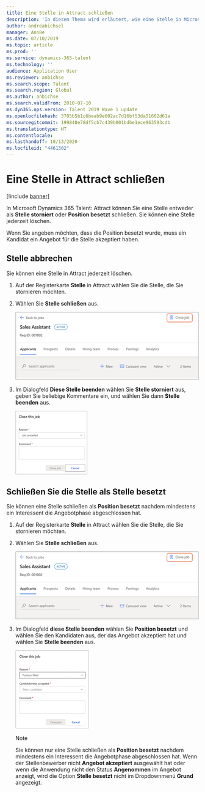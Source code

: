 ```yaml
---
title: Eine Stelle in Attract schließen
description: 'In diesem Thema wird erläutert, wie eine Stelle in Microsoft Dynamics 365 Talent: Attract geschlossen wird.'
author: andreabichsel
manager: AnnBe
ms.date: 07/10/2019
ms.topic: article
ms.prod: ''
ms.service: dynamics-365-talent
ms.technology: ''
audience: Application User
ms.reviewer: anbichse
ms.search.scope: Talent
ms.search.region: Global
ms.author: anbichse
ms.search.validFrom: 2010-07-10
ms.dyn365.ops.version: Talent 2019 Wave 1 update
ms.openlocfilehash: 3705b5b1c6beab9e602ac7d16bf53da51602d61a
ms.sourcegitcommit: 199848e78df5cb7c439b001bdbe1ece963593cdb
ms.translationtype: HT
ms.contentlocale: 
ms.lasthandoff: 10/13/2020
ms.locfileid: "4461302"
---
```

# <a name="close-a-job-in-attract"></a>Eine Stelle in Attract schließen

[!include [banner](includes/banner.md)]

In Microsoft Dynamics 365 Talent: Attract können Sie eine Stelle entweder als **Stelle storniert** oder **Position besetzt** schließen. Sie können eine Stelle jederzeit löschen.

Wenn Sie angeben möchten, dass die Position besetzt wurde, muss ein Kandidat ein Angebot für die Stelle akzeptiert haben.

## <a name="cancel-a-job"></a>Stelle abbrechen

Sie können eine Stelle in Attract jederzeit löschen.

1. Auf der Registerkarte **Stelle** in Attract wählen Sie die Stelle, die Sie stornieren möchten.

2. Wählen Sie **Stelle schließen** aus.

   ![Stelle in Attract schließen](./media/attract-close-job.png)

3. Im Dialogfeld **Diese Stelle beenden** wählen Sie **Stelle storniert** aus, geben Sie beliebige Kommentare ein, und wählen Sie dann **Stelle beenden** aus.

   ![Schließen Sie die Stelle als Stelle besetzt](./media/attract-close-job-as-cancelled.png)

## <a name="close-a-job-as-position-filled"></a>Schließen Sie die Stelle als Stelle besetzt

Sie können eine Stelle schließen als **Position besetzt** nachdem mindestens ein Interessent die Angebotphase abgeschlossen hat.

1. Auf der Registerkarte **Stelle** in Attract wählen Sie die Stelle, die Sie stornieren möchten.

2. Wählen Sie **Stelle schließen** aus.

   ![Stelle in Attract schließen](./media/attract-close-job.png)

3. Im Dialogfeld **diese Stelle beenden** wählen Sie **Position besetzt** und wählen Sie den Kandidaten aus, der das Angebot akzeptiert hat und wählen Sie **Stelle beenden** aus.

   ![Schließen Sie die Stelle als Stelle besetzt](./media/attract-close-job-as-position-filled.png)

   > [!NOTE]
   > Sie können nur eine Stelle schließen als **Position besetzt** nachdem mindestens ein Interessent die Angebotphase abgeschlossen hat. Wenn der Stellenbewerber nicht **Angebot akzeptiert** ausgewählt hat oder wenn die Anwendung nicht den Status **Angenommen** im Angebot anzeigt, wird die Option **Stelle besetzt** nicht im Dropdownmenü **Grund** angezeigt.


